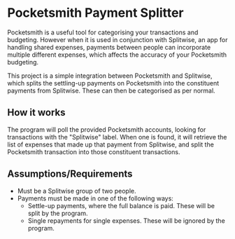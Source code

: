 # Pocketsmith Payment Splitter

Pocketsmith is a useful tool for categorising your transactions and budgeting. However when it is used in conjunction with Splitwise, an app for handling shared expenses, payments between people can incorporate multiple different expenses, which affects the accuracy of your Pocketsmith budgeting.

This project is a simple integration between Pocketsmith and Splitwise, which splits the settling-up payments on Pocketsmith into the constituent payments from Splitwise. These can then be categorised as per normal.

## How it works

The program will poll the provided Pocketsmith accounts, looking for transactions with the "Splitwise" label.
When one is found, it will retrieve the list of expenses that made up that payment from Splitwise, and split the Pocketsmith transaction into those constituent transactions.

## Assumptions/Requirements

- Must be a Splitwise group of two people.
- Payments must be made in one of the following ways:
  - Settle-up payments, where the full balance is paid. These will be split by the program.
  - Single repayments for single expenses. These will be ignored by the program.
